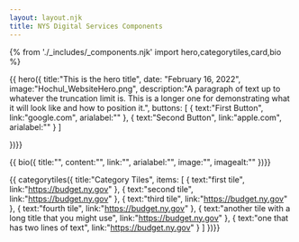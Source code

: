 ```yaml
---
layout: layout.njk
title: NYS Digital Services Components
---
```

{% from './_includes/_components.njk' import hero,categorytiles,card,bio  %}


{{ hero({ 
    title:"This is the hero title",
    date: "February 16, 2022",
    image:"Hochul_WebsiteHero.png",
    description:"A paragraph of text up to whatever the truncation limit is. This is a longer one for demonstrating what it will look like and how to position it.",
    buttons: [
        {
            text:"First Button",
            link:"google.com",
            arialabel:""
        },
        {
            text:"Second Button",
            link:"apple.com",
            arialabel:""
        }
    ]

})}}


{{ bio({
    title:"",
    content:"",
    link:"",
    arialabel:"",
    image:"",
    imagealt:""
})}}

<!-- {{ card({ 
    frametitle:"Row of Cards",
    cards: [
        {
           title:"First Card",
           content:"A sentence or two of text that gives the general idea of what this link goes to or the topic of the page.",
           link:"https://budget.ny.gov",
           arialabel:"",
           image:"",
           imagealt:""
        },
        {
           title:"Second Card",
           content:"A sentence or two of text that gives the general idea of what this link goes to or the topic of the page.",
           link:"https://budget.ny.gov",
           arialabel:"",
           image:"",
           imagealt:""
        },
        {
           title:"Third Card",
           content:"A sentence or two of text that gives the general idea of what this link goes to or the topic of the page.",
           link:"https://budget.ny.gov",
           arialabel:"",
           image:"",
           imagealt:""
        }
    ]
})}} -->





{{ categorytiles({ 
    title:"Category Tiles",
    items: [
        {
            text:"first tile",
            link:"https://budget.ny.gov"
        },
        {
            text:"second tile",
            link:"https://budget.ny.gov"
        },
        {
            text:"third tile",
            link:"https://budget.ny.gov"
        },
        {
            text:"fourth tile",
            link:"https://budget.ny.gov"
        },
        {
            text:"another tile with a long title that you might use",
            link:"https://budget.ny.gov"
        },
        {
            text:"one that has two lines of text",
            link:"https://budget.ny.gov"
        }
    ]
})}}